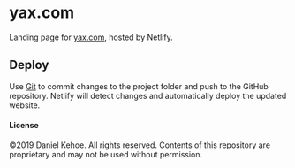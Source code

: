 # yax.com

Landing page for [yax.com](https://www.yax.com/), hosted by Netlify.

## Deploy

Use [Git](https://guides.github.com/introduction/git-handbook/) to commit changes to the project folder and push to the GitHub repository. Netlify will detect changes and automatically deploy the updated website.

#### License

©2019 Daniel Kehoe. All rights reserved. Contents of this repository are proprietary and may not be used without permission.
